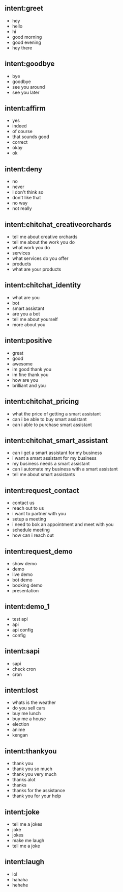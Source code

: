 ## intent:greet
- hey
- hello
- hi
- good morning
- good evening
- hey there

## intent:goodbye
- bye
- goodbye
- see you around
- see you later

## intent:affirm
- yes
- indeed
- of course
- that sounds good
- correct
- okay
- ok

## intent:deny
- no
- never
- I don't think so
- don't like that
- no way
- not really

## intent:chitchat_creativeorchards
- tell me about creative orchards
- tell me about the work you do
- what work you do
- services
- what services do you offer
- products
- what are your products

## intent:chitchat_identity
- what are you
- bot
- smart assistant
- are you a bot
- tell me about yourself
- more about you

## intent:positive
- great
- good
- awesome
- im good thank you
- im fine thank you
- how are you
- brilliant and you

## intent:chitchat_pricing
- what the price of getting a smart assistant
- can i be able to buy smart assistant
- can i able to purchase smart assistant

## intent:chitchat_smart_assistant
- can i get a smart assistant for my business
- i want a smart assistant for my business
- my business needs a smart assistant
- can i automate my business with a smart assistant
- tell me about smart assistants

## intent:request_contact
- contact us
- reach out to us
- i want to partner with you
- setup a meeting
- i need to bok an appointment and meet with you
- schedule meeting
- how can i reach out

## intent:request_demo
- show demo
- demo
- live demo
- bot demo
- booking demo
- presentation

## intent:demo_1
- test api
- api
- api config
- config

## intent:sapi
- sapi
- check cron
- cron

## intent:lost
- whats is the weather
- do you sell cars
- buy me lunch
- buy me a house
- election
- anime
- kengan

## intent:thankyou
- thank you
- thank you so much
- thank you very much
- thanks alot
- thanks
- thanks for the assistance
- thank you for your help

## intent:joke
- tell me a jokes
- joke
- jokes
- make me laugh
- tell me a joke

## intent:laugh
- lol
- hahaha
- hehehe
